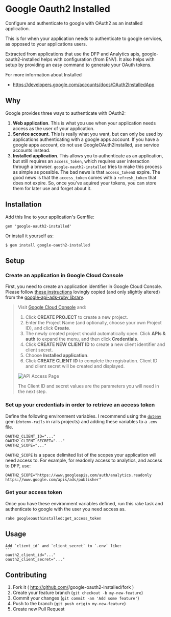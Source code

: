 # Google Oauth2 Installed

Configure and authenticate to google with OAuth2 as an installed application.

This is for when your application needs to authenticate to google services, as
opposed to your applications users.

Extracted from applications that use the DFP and Analytics apis,
google-oauth2-installed helps with configuration (from ENV).
It also helps with setup by providing an easy command to generate your OAuth tokens.

For more information about Installed
* https://developers.google.com/accounts/docs/OAuth2InstalledApp



## Why

Google provides three ways to authenticate with OAuth2:

1. **Web application**. This is what you use when your application needs access
   as the user of your application.
2. **Service account**. This is really what you want, but can only be used by
   applications authenticating with a google apps account. If you have a google
   apps account, do not use GoogleOAuth2Installed, use service accounts instead.
3. **Installed application**. This allows you to authenticate as an application,
   but still requires an `access_token`, which requires user interaction through
   a browser. `google-oauth2-installed` tries to make this process as simple as
   possible. The bad news is that `access_token`s expire. The good news is that
   the `access_token` comes with a `refresh_token` that does not expire. So,
   once you've aquired your tokens, you can store them for later use and forget
   about it.


## Installation

Add this line to your application's Gemfile:

    gem 'google-oauth2-installed'

Or install it yourself as:

    $ gem install google-oauth2-installed

## Setup

### Create an application in Google Cloud Console

First, you need to create an application identifier in Google Cloud Console. Please follow
[these instructions](https://github.com/googleads/google-api-ads-ruby/wiki/OAuth2#creating-an-application-identifier)
lovingly copied (and only slightly altered) from the
[google-api-ads-ruby library](https://github.com/googleads/google-api-ads-ruby).

> Visit [Google Cloud Console](https://cloud.google.com/console) and:
>
> 1. Click **CREATE PROJECT** to create a new project.
> 1. Enter the Project Name (and optionally, choose your own Project ID), and click **Create**.
> 1. The newly created project should automatically open. Click **APIs & auth** to expand the menu, and then click **Credentials**.
> 1. Click **CREATE NEW CLIENT ID** to create a new client identifier and client secret.
> 1. Choose **Installed application**.
> 1. Click **CREATE CLIENT ID** to complete the registration. Client ID and client secret will be created and displayed.
>
> ![API Access Page](https://developers.google.com/adwords/api/images/oauth2-client-id-secret.png)
>
> The Client ID and secret values are the parameters you will need in the next step.

### Set up your credentials in order to retrieve an access token

Define the following environment variables. I recommend using the
[`dotenv`](https://github.com/bkeepers/dotenv) gem (`dotenv-rails` in rails projects)
and adding these variables to a `.env` file.

```
OAUTH2_CLIENT_ID="..."
OAUTH2_CLIENT_SECRET="..."
OAUTH2_SCOPE="..."
```

`OAUTH2_SCOPE` is a space delimited list of the scopes your application will
need access to. For example, for readonly access to analytics, and access to
DFP, use:

```
OAUTH2_SCOPE="https://www.googleapis.com/auth/analytics.readonly https://www.google.com/apis/ads/publisher"
```

### Get your access token

Once you have these environment variables defined, run this rake task and
authenticate to google with the user you need access as.

```
rake googleoauthinstalled:get_access_token
```


## Usage

    Add `client_id` and `client_secret` to `.env` like:
    ```
    oauth2_client_id="..."
    oauth2_client_secret="..."

## Contributing

1. Fork it ( http://github.com/<my-github-username>/google-oauth2-installed/fork )
2. Create your feature branch (`git checkout -b my-new-feature`)
3. Commit your changes (`git commit -am 'Add some feature'`)
4. Push to the branch (`git push origin my-new-feature`)
5. Create new Pull Request
